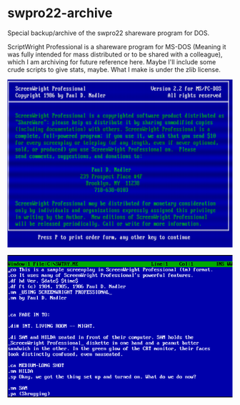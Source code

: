 # swpro22-archive
Special backup/archive of the swpro22 shareware program for DOS.

ScriptWright Professional is a shareware program for MS-DOS (Meaning it was fully intended for mass distributed or to be shared with a colleague), which I am archiving for future reference here. Maybe I'll include some crude scripts to give stats, maybe. What I make is under the zlib license.

![](./swshareware.png?raw=true)

![](./swpro.png?raw=true)
